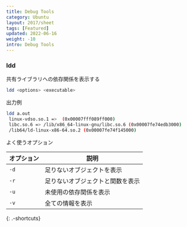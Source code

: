 ```yaml
---
title: Debug Tools
category: Ubuntu
layout: 2017/sheet
tags: [Featured]
updated: 2022-06-16
weight: -10
intro: Debug Tools
---
```




### ldd

共有ライブラリへの依存関係を表示する

```bash
ldd <options> <executable>
```

出力例

```bash
ldd a.out
 linux-vdso.so.1 =>  (0x00007fff089ff000)
 libc.so.6 => /lib/x86_64-linux-gnu/libc.so.6 (0x00007fe74edb3000)
 /lib64/ld-linux-x86-64.so.2 (0x00007fe74f145000)
```

よく使うオプション

| オプション | 説明               |
|-------|------------------|
| `-d`  | 足りないオブジェクトを表示    |
| `-r`  | 足りないオブジェクトと関数を表示 |
| `-u`  | 未使用の依存関係を表示      |
| `-v`  | 全ての情報を表示         |
{: .-shortcuts}
